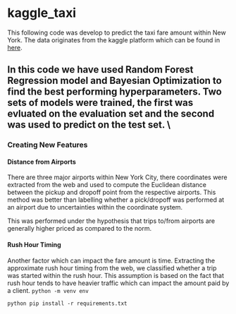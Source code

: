 # kaggle_taxi

This following code was develop to predict the taxi fare amount within New York. The data originates from the kaggle platform which can be found in [here](https://www.kaggle.com/competitions/new-york-city-taxi-fare-prediction/overview).

In this code we have used Random Forest Regression model and Bayesian Optimization to find the best performing hyperparameters. Two sets of models were trained, the first was evluated on the evaluation set and the second was used to predict on the test set. \
---
### Creating New Features 
#### Distance from Airports
There are three major airports within New York City, there coordinates were extracted from the web and used to compute the Euclidean distance between the pickup and dropoff point from the respective airports. This method was better than labelling whether a pick/dropoff was performed at an airport due to uncertainties within the coordinate system. 

This was performed under the hypothesis that trips to/from airports are generally higher priced as compared to the norm. 

#### Rush Hour Timing 
Another factor which can impact the fare amount is time. Extracting the approximate rush hour timing from the web, we classified whether a trip was started within the rush hour. This assumption is based on the fact that rush hour tends to have heavier traffic which can impact the amount paid by a client. 
`python -m venv env`

`python pip install -r requirements.txt`
